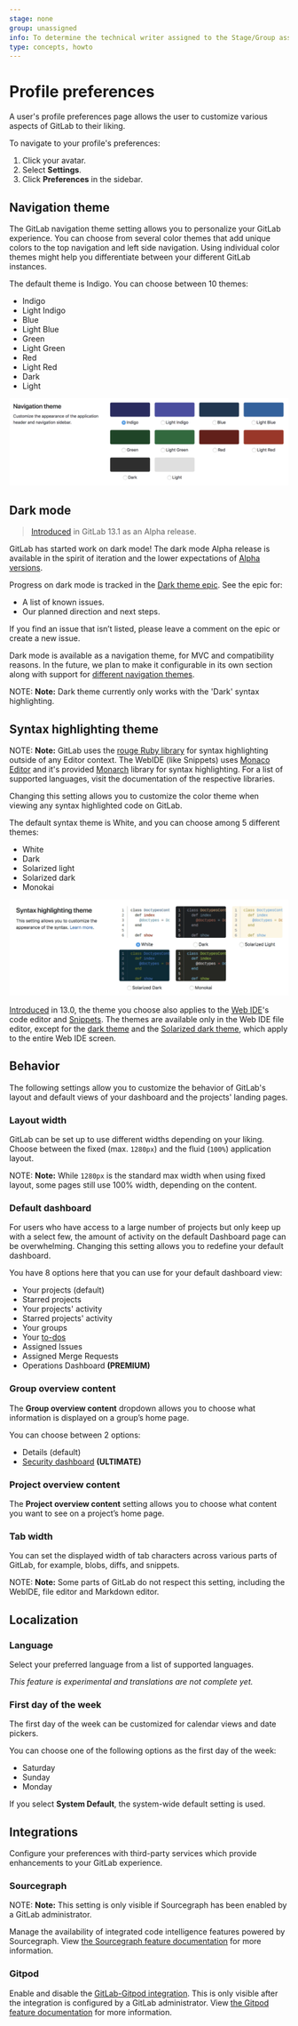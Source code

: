 ```yaml
---
stage: none
group: unassigned
info: To determine the technical writer assigned to the Stage/Group associated with this page, see https://about.gitlab.com/handbook/engineering/ux/technical-writing/#designated-technical-writers
type: concepts, howto
---
```


# Profile preferences

A user's profile preferences page allows the user to customize various aspects
of GitLab to their liking.

To navigate to your profile's preferences:

1. Click your avatar.
1. Select **Settings**.
1. Click **Preferences** in the sidebar.

## Navigation theme

The GitLab navigation theme setting allows you to personalize your GitLab experience.
You can choose from several color themes that add unique colors to the top navigation
and left side navigation.
Using individual color themes might help you differentiate between your different
GitLab instances.

The default theme is Indigo. You can choose between 10 themes:

- Indigo
- Light Indigo
- Blue
- Light Blue
- Green
- Light Green
- Red
- Light Red
- Dark
- Light

![Profile preferences navigation themes](img/profil-preferences-navigation-theme.png)

## Dark mode

> [Introduced](https://gitlab.com/gitlab-org/gitlab/-/merge_requests/28252) in GitLab 13.1 as an Alpha release.

GitLab has started work on dark mode! The dark mode Alpha release is available in the
spirit of iteration and the lower expectations of
[Alpha versions](https://about.gitlab.com/handbook/product/#alpha).

Progress on dark mode is tracked in the [Dark theme epic](https://gitlab.com/groups/gitlab-org/-/epics/2902). See the epic for:

- A list of known issues.
- Our planned direction and next steps.

If you find an issue that isn’t listed, please leave a comment on the epic or create a
new issue.

Dark mode is available as a navigation theme, for MVC and compatibility reasons. In
the future, we plan to make it configurable in its own section along with support for
[different navigation themes](https://gitlab.com/gitlab-org/gitlab/-/issues/219512).

NOTE: **Note:**
Dark theme currently only works with the 'Dark' syntax highlighting.

## Syntax highlighting theme

NOTE: **Note:**
GitLab uses the [rouge Ruby library](http://rouge.jneen.net/ "Rouge website")
for syntax highlighting outside of any Editor context. The WebIDE (like Snippets)
uses [Monaco Editor](https://microsoft.github.io/monaco-editor/) and it's provided [Monarch](https://microsoft.github.io/monaco-editor/monarch.html) library for
syntax highlighting. For a list of supported languages, visit the documentation of
the respective libraries.

Changing this setting allows you to customize the color theme when viewing any
syntax highlighted code on GitLab.

The default syntax theme is White, and you can choose among 5 different themes:

- White
- Dark
- Solarized light
- Solarized dark
- Monokai

![Profile preferences syntax highlighting themes](img/profile-preferences-syntax-themes.png)

[Introduced](https://gitlab.com/groups/gitlab-org/-/epics/2389) in 13.0, the theme
you choose also applies to the [Web IDE](../project/web_ide/index.md)'s code editor and [Snippets](../snippets.md).
The themes are available only in the Web IDE file editor, except for the [dark theme](https://gitlab.com/gitlab-org/gitlab/-/issues/209808) and
the [Solarized dark theme](https://gitlab.com/gitlab-org/gitlab/-/issues/219228),
which apply to the entire Web IDE screen.

## Behavior

The following settings allow you to customize the behavior of GitLab's layout
and default views of your dashboard and the projects' landing pages.

### Layout width

GitLab can be set up to use different widths depending on your liking. Choose
between the fixed (max. `1280px`) and the fluid (`100%`) application layout.

NOTE: **Note:**
While `1280px` is the standard max width when using fixed layout, some pages still use 100% width, depending on the content.

### Default dashboard

For users who have access to a large number of projects but only keep up with a
select few, the amount of activity on the default Dashboard page can be
overwhelming. Changing this setting allows you to redefine your default
dashboard.

You have 8 options here that you can use for your default dashboard view:

- Your projects (default)
- Starred projects
- Your projects' activity
- Starred projects' activity
- Your groups
- Your [to-dos](../todos.md)
- Assigned Issues
- Assigned Merge Requests
- Operations Dashboard **(PREMIUM)**

### Group overview content

The **Group overview content** dropdown allows you to choose what information is
displayed on a group’s home page.

You can choose between 2 options:

- Details (default)
- [Security dashboard](../application_security/security_dashboard/index.md) **(ULTIMATE)**

### Project overview content

The **Project overview content** setting allows you to choose what content you want to
see on a project’s home page.

### Tab width

You can set the displayed width of tab characters across various parts of
GitLab, for example, blobs, diffs, and snippets.

NOTE: **Note:**
Some parts of GitLab do not respect this setting, including the WebIDE, file
editor and Markdown editor.

## Localization

### Language

Select your preferred language from a list of supported languages.

*This feature is experimental and translations are not complete yet.*

### First day of the week

The first day of the week can be customized for calendar views and date pickers.

You can choose one of the following options as the first day of the week:

- Saturday
- Sunday
- Monday

If you select **System Default**, the system-wide default setting is used.

## Integrations

Configure your preferences with third-party services which provide enhancements to your GitLab experience.

### Sourcegraph

NOTE: **Note:**
This setting is only visible if Sourcegraph has been enabled by a GitLab administrator.

Manage the availability of integrated code intelligence features powered by
Sourcegraph. View [the Sourcegraph feature documentation](../../integration/sourcegraph.md#enable-sourcegraph-in-user-preferences)
for more information.

### Gitpod

Enable and disable the [GitLab-Gitpod integration](../../integration/gitpod.md). This is only
visible after the integration is configured by a GitLab administrator. View
[the Gitpod feature documentation](../../integration/gitpod.md) for more information.

<!-- ## Troubleshooting

Include any troubleshooting steps that you can foresee. If you know beforehand what issues
one might have when setting this up, or when something is changed, or on upgrading, it's
important to describe those, too. Think of things that may go wrong and include them here.
This is important to minimize requests for support, and to avoid doc comments with
questions that you know someone might ask.

Each scenario can be a third-level heading, e.g. `### Getting error message X`.
If you have none to add when creating a doc, leave this section in place
but commented out to help encourage others to add to it in the future. -->
